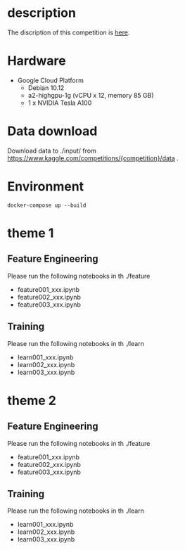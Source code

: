 # description
The discription of this competition is [here](https://www.kaggle.com/competitions/{competition}/overview).

# Hardware
- Google Cloud Platform
    - Debian 10.12
    - a2-highgpu-1g (vCPU x 12, memory 85 GB)
    - 1 x NVIDIA Tesla A100

# Data download
Download data to ./input/ from https://www.kaggle.com/competitions/{competition}/data .

# Environment

```
docker-compose up --build
```

# theme 1

## Feature Engineering
Please run the following notebooks in th ./feature
- feature001_xxx.ipynb
- feature002_xxx.ipynb
- feature003_xxx.ipynb

## Training
Please run the following notebooks in th ./learn
- learn001_xxx.ipynb
- learn002_xxx.ipynb
- learn003_xxx.ipynb

# theme 2

## Feature Engineering
Please run the following notebooks in th ./feature
- feature001_xxx.ipynb
- feature002_xxx.ipynb
- feature003_xxx.ipynb

## Training
Please run the following notebooks in th ./learn
- learn001_xxx.ipynb
- learn002_xxx.ipynb
- learn003_xxx.ipynb
